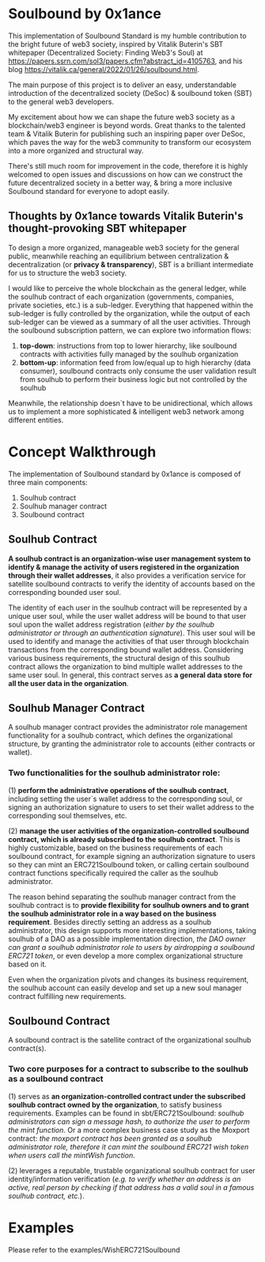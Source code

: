 # Soulbound by 0x1ance

This implementation of Soulbound Standard is my humble contribution to the bright future of web3 society, inspired by Vitalik Buterin's SBT whitepaper (Decentralized Society: Finding Web3's Soul) at https://papers.ssrn.com/sol3/papers.cfm?abstract_id=4105763, and his blog https://vitalik.ca/general/2022/01/26/soulbound.html.

The main purpose of this project is to deliver an easy, understandable introduction of the decentralized society (DeSoc) & soulbound token (SBT) to the general web3 developers.

My excitement about how we can shape the future web3 society as a blockchain/web3 engineer is beyond words. Great thanks to the talented team & Vitalik Buterin for publishing such an inspiring paper over DeSoc, which paves the way for the web3 community to transform our ecosystem into a more organized and structural way.

There's still much room for improvement in the code, therefore it is highly welcomed to open issues and discussions on how can we construct the future decentralized society in a better way, &
bring a more inclusive Soulbound standard for everyone to adopt easily.

## Thoughts by 0x1ance towards Vitalik Buterin's thought-provoking SBT whitepaper

To design a more organized, manageable web3 society for the general public, meanwhile reaching an equilibrium between centralization & decentralization (or **privacy & transparency**), SBT is a brilliant intermediate for us to structure the web3 society.

I would like to perceive the whole blockchain as the general ledger, while the soulhub contract of each organization (governments, companies, private societies, etc.) is a sub-ledger. Everything that happened within the sub-ledger is fully controlled by the organization, while the output of each sub-ledger can be viewed as a summary of all the user activities. Through the soulbound subscription pattern, we can explore two information flows:

1. **top-down**: instructions from top to lower hierarchy, like soulbound contracts with activities fully managed by the soulhub organization
2. **bottom-up**: information feed from low/equal up to high hierarchy (data consumer), soulbound contracts only consume the user validation result from soulhub to perform their business logic but not controlled by the soulhub

Meanwhile, the relationship doesn`t have to be unidirectional, which allows us to implement a more sophisticated & intelligent web3 network among different entities.

# Concept Walkthrough

The implementation of Soulbound standard by 0x1ance is composed of three main components:

1. Soulhub contract
2. Soulhub manager contract
3. Soulbound contract

## Soulhub Contract

**A soulhub contract is an organization-wise user management system to identify & manage the activity of users registered in the organization through their wallet addresses**, it also provides a verification service for satellite soulbound contracts to verify the identity of accounts based on the corresponding bounded user soul.

The identity of each user in the soulhub contract will be represented by a unique user soul, while the user wallet address will be bound to that user soul upon the wallet address registration (_either by the soulhub administrator or through an authentication signature_). This user soul will be used to identify and manage the activities of that user through blockchain transactions from the corresponding bound wallet address. Considering various business requirements, the structural design of this soulhub contract allows the organization to bind multiple wallet addresses to the same user soul. In general, this contract serves as **a general data store for all the user data in the organization**.

## Soulhub Manager Contract

A soulhub manager contract provides the administrator role management functionality for a soulhub contract, which defines the organizational structure, by granting the administrator role to accounts (either contracts or wallet).

### Two functionalities for the soulhub administrator role:

(1) **perform the administrative operations of the soulhub contract**, including setting the user`s wallet address to the corresponding soul, or signing an authorization signature to users to set their wallet address to the corresponding soul themselves, etc.

(2) **manage the user activities of the organization-controlled soulbound contract, which is already subscribed to the soulhub contract**. This is highly customizable, based on the business requirements of each soulbound contract, for example signing an authorization signature to users so they can mint an ERC721Soulbound token, or calling certain soulbound contract functions specifically required the caller as the soulhub administrator.

The reason behind separating the soulhub manager contract from the soulhub contract is to **provide flexibility for soulhub owners and to grant the soulhub administrator role in a way based on the business requirement**. Besides directly setting an address as a soulhub administrator, this design supports more interesting implementations, taking soulhub of a DAO as a possible implementation direction, _the DAO owner can grant a soulhub administrator role to users by airdropping a soulbound ERC721 token_, or even develop a more complex organizational structure based on it.

Even when the organization pivots and changes its business requirement, the soulhub account can easily develop and set up a new soul manager contract fulfilling new requirements.

## Soulbound Contract

A soulbound contract is the satellite contract of the organizational soulhub contract(s).

### Two core purposes for a contract to subscribe to the soulhub as a soulbound contract

(1) serves as **an organization-controlled contract under the subscribed soulhub contract owned by the organization**, to satisfy business requirements. Examples can be found in sbt/ERC721Soulbound: _soulhub administrators can sign a message hash, to authorize the user to perform the mint function_. Or a more complex business case study as the Moxport contract: _the moxport contract has been granted as a soulhub administrator role, therefore it can mint the soulbound ERC721 wish token when users call the mintWish function_.

(2) leverages a reputable, trustable organizational soulhub contract for user identity/information verification (_e.g. to verify whether an address is an active, real person by checking if that address has a valid soul in a famous soulhub contract, etc._).

# Examples

Please refer to the examples/WishERC721Soulbound
